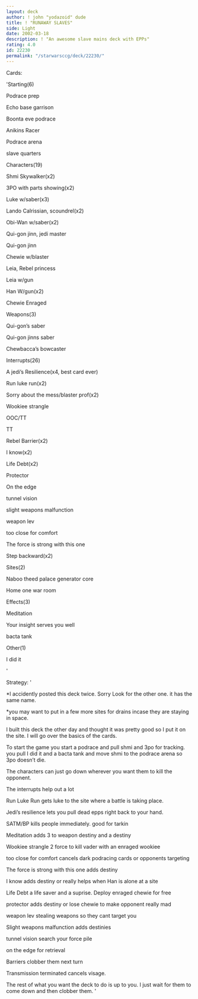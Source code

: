 ```yaml
---
layout: deck
author: ! john "yodazoid" dude
title: ! "RUNAWAY SLAVES"
side: Light
date: 2002-03-18
description: ! "An awesome slave mains deck with EPPs"
rating: 4.0
id: 22230
permalink: "/starwarsccg/deck/22230/"
---
```

Cards: 

'Starting(6)

Podrace prep

Echo base garrison

Boonta eve podrace

Anikins Racer

Podrace arena

slave quarters


Characters(19)

Shmi Skywalker(x2)

3PO with parts showing(x2)

Luke w/saber(x3)

Lando Calrissian, scoundrel(x2)

Obi-Wan w/saber(x2)

Qui-gon jinn, jedi master

Qui-gon jinn

Chewie w/blaster

Leia, Rebel princess

Leia w/gun

Han W/gun(x2)

Chewie Enraged


Weapons(3)

Qui-gon’s saber

Qui-gon jinns saber

Chewbacca’s bowcaster


Interrupts(26)

A jedi’s Resilience(x4, best card ever)

Run luke run(x2)

Sorry about the mess/blaster prof(x2)

Wookiee strangle

OOC/TT

TT

Rebel Barrier(x2)

I know(x2)

Life Debt(x2)

Protector

On the edge

tunnel vision

slight weapons malfunction

weapon lev

too close for comfort

The force is strong with this one

Step backward(x2)


Sites(2)

Naboo theed palace generator core

Home one war room


Effects(3)

Meditation

Your insight serves you well

bacta tank


Other(1)

I did it

'

Strategy: '

*I accidently posted this deck twice. Sorry Look for the other one. it has the same name.


*you may want to put in a few more sites for drains incase they are staying in space.


I built this deck the other day and thought it was pretty good so I put it on the site.  I will go over the basics of the cards.


To start the game you start a podrace and pull shmi and 3po for tracking. you pull I did it and a bacta tank and move shmi to the podrace arena so 3po doesn’t die. 

The characters can just go down wherever you want them to kill the opponent. 

The interrupts help out a lot

Run Luke Run gets luke to the site where a battle is taking place. 

Jedi’s resilience lets you pull dead epps right back to your hand.

SATM/BP kills people immediately. good for tarkin

Meditation adds 3 to weapon destiny and a destiny

Wookiee strangle 2 force to kill vader with an enraged wookiee

too close for comfort cancels dark podracing cards or opponents targeting

The force is strong with this one adds destiny

I know adds destiny or really helps when Han is alone at a site

Life Debt a life saver and a suprise. Deploy enraged chewie for free

protector adds destiny or lose chewie to make opponent really mad

weapon lev stealing weapons so they cant target you

Slight weapons malfunction adds destinies

tunnel vision search your force pile

on the edge for retrieval

Barriers clobber them next turn

Transmission terminated cancels visage.


The rest of what you want the deck to do is up to you. I just wait for them to come down and then clobber them.  '
